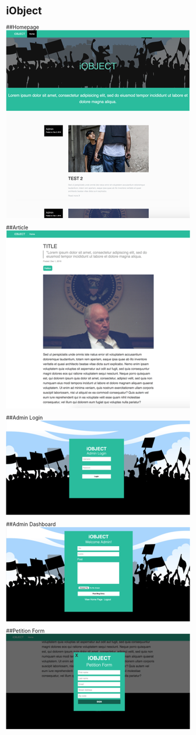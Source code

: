 # iObject

##Homepage
![alt tag](https://github.com/Frcerv11/iObject/blob/master/misc/home.png)

##Article
![alt tag](https://github.com/Frcerv11/iObject/blob/master/misc/article.png)

##Admin Login
![alt tag](https://github.com/Frcerv11/iObject/blob/master/misc/login.png)

##Admin Dashboard
![alt tag](https://github.com/Frcerv11/iObject/blob/master/misc/dashboard.png)

##Petition Form
![alt tag](https://github.com/Frcerv11/iObject/blob/master/misc/form.png)
